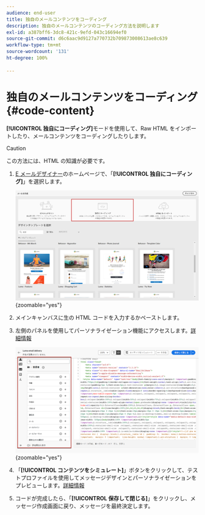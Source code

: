 ```yaml
---
audience: end-user
title: 独自のメールコンテンツをコーディング
description: 独自のメールコンテンツのコーディング方法を説明します
exl-id: a387bff6-3dc8-421c-9efd-043c16694ef0
source-git-commit: d6c6aac9d9127a770732b709873008613ae8c639
workflow-type: tm+mt
source-wordcount: '131'
ht-degree: 100%

---
```


# 独自のメールコンテンツをコーディング {#code-content}

**[!UICONTROL 独自にコーディング]**&#x200B;モードを使用して、Raw HTML をインポートしたり、メールコンテンツをコーディングしたりします。

>[!CAUTION]
>
>この方法には、HTML の知識が必要です。

1. [E メールデザイナー](get-started-email-designer.md)のホームページで、「**[!UICONTROL 独自にコーディング]**」を選択します。

   ![E メールデザイナーのホームページで「独自にコーディング」オプションを示すスクリーンショット](assets/code-your-own.png){zoomable="yes"}

1. メインキャンバスに生の HTML コードを入力するかペーストします。

1. 左側のパネルを使用してパーソナライゼーション機能にアクセスします。[詳細情報](../personalization/gs-personalization.md)

   ![左側のパネルに、パーソナライゼーションオプションを含むコードエディターを示すスクリーンショット](assets/code-editor-personalization.png){zoomable="yes"}

1. 「**[!UICONTROL コンテンツをシミュレート]**」ボタンをクリックして、テストプロファイルを使用してメッセージデザインとパーソナライゼーションをプレビューします。[詳細情報](../preview-test/preview-test.md)

1. コードが完成したら、「**[!UICONTROL 保存して閉じる]**」をクリックし、メッセージ作成画面に戻り、メッセージを最終決定します。